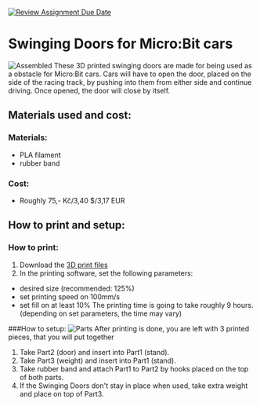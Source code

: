 [![Review Assignment Due Date](https://classroom.github.com/assets/deadline-readme-button-24ddc0f5d75046c5622901739e7c5dd533143b0c8e959d652212380cedb1ea36.svg)](https://classroom.github.com/a/V-0A61vX)
# Swinging Doors for Micro:Bit cars
![Assembled](https://github.com/pslib-cz/2022-p2a-mme-pppp-JakesJakub/assets/91247920/fc922db6-7eba-4ff1-8247-1ff9e4af290b)
  These 3D printed swinging doors are made for being used as a obstacle for Micro:Bit cars. Cars will have to open the door, placed on the side of the racing track, by pushing into them from either side and continue driving. Once opened, the door will close by itself.

## Materials used and cost:
### Materials:
- PLA filament
- rubber band

### Cost:
- Roughly 75,- Kč/3,40 $/3,17 EUR

## How to print and setup:

### How to print:
1. Download the [3D print files](FilesFor3DPrit)
2. In the printing software, set the following parameters:
- desired size (recommended: 125%)
- set printing speed on 100mm/s
- set fill on at least 10%
The printing time is going to take roughly 9 hours. (depending on set parameters, the time may vary)

###How to setup:
![Parts](https://github.com/pslib-cz/2022-p2a-mme-pppp-JakesJakub/assets/91247920/d79ebb7e-6162-4fbe-b9dc-5e71a808c012)
After printing is done, you are left with 3 printed pieces, that you will put together
1. Take Part2 (door) and insert into Part1 (stand).
2. Take Part3 (weight) and insert into Part1 (stand).
3. Take rubber band and attach Part1 to Part2 by hooks placed on the top of both parts.
4. If the Swinging Doors don't stay in place when used, take extra weight and place on top of Part3.